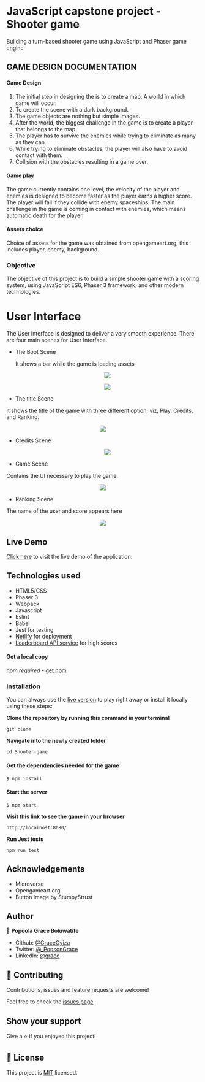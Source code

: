 # JavaScript capstone project - Shooter game

Building a turn-based shooter game using JavaScript and Phaser game engine

## GAME DESIGN DOCUMENTATION

#### Game Design

1. The initial step in designing the is to create a map. A world in which game will occur.
2. To create the scene with a dark background.
3. The game objects are nothing but simple images.
4. After the world, the biggest challenge in the game is to create a player that belongs to the map.
5. The player has to survive the enemies while trying to eliminate as many as they can.
6. While trying to eliminate obstacles, the player will also have to avoid contact with them.
7. Collision with the obstacles resulting in a game over.

#### Game play

The game currently contains one level, the velocity of the player and enemies is designed to become faster as the player earns a higher score. The player will fail if they collide with enemy spaceships. The main challenge in the game is coming in contact with enemies, which means automatic death for the player.

#### Assets choice

Choice of assets for the game was obtained from opengameart.org, this includes player, enemy, background.

### Objective

The objective of this project is to build a simple shooter game with a scoring system, using JavaScript ES6, Phaser 3 framework, and other modern technologies.

# User Interface

The User Interface is designed to deliver a very smooth experience. There are four main scenes for User Interface.

- The Boot Scene

  It shows a bar while the game is loading assets

    <p align="center">
  <img src="screenshots/boot.png">
  </p>

    <p align="center">
  <img src="screenshots/user.png">
  </p>

- The title Scene

It shows the title of the game with three different option; viz, Play, Credits, and Ranking.

  <p align="center">
  <img src="screenshots/title.png">
  </p>

- Credits Scene

  <p align="center">
  <img src="screenshots/credit.png">
  </p>

- Game Scene

Contains the UI necessary to play the game.

   <p align="center">
  <img src="screenshots/gamescene.png">
  </p>

- Ranking Scene

The name of the user and score appears here

  <p align="center">
  <img src="screenshots/ranking.png">
  </p>

## Live Demo

[Click here](https://adoring-hawking-1d392d.netlify.app) to visit the live demo of the application.

## Technologies used

- HTML5/CSS
- Phaser 3
- Webpack
- Javascript
- Eslint
- Babel
- Jest for testing
- [Netlify](https://www.netlify.com/) for deployment
- [Leaderboard API service](https://www.notion.so/Leaderboard-API-service-24c0c3c116974ac49488d4eb0267ade3) for high scores

#### Get a local copy

_npm required_ - [get npm](https://www.npmjs.com/get-npm)

### Installation

You can always use the [live version](https://adoring-hawking-1d392d.netlify.app) to play right away or install it locally using these steps:

**Clone the repository by running this command in your terminal**

```
git clone
```

**Navigate into the newly created folder**

```
cd Shooter-game
```

#### Get the dependencies needed for the game

`$ npm install`

#### Start the server

`$ npm start`

**Visit this link to see the game in your browser**

```
http://localhost:8080/
```

**Run Jest tests**

```
npm run test
```

## Acknowledgements

- Microverse
- Opengameart.org
- Button Image by StumpyStrust

## Author

👤 **Popoola Grace Boluwatife**

- Github: [@GraceOyiza](https://github.com/GraceOyiza)
- Twitter: [@\_PopsonGrace](https://twitter.com/_PopsonGrace)
- LinkedIn: [@grace](https://www.linkedin.com/in/grace-popoola)

## 🤝 Contributing

Contributions, issues and feature requests are welcome!

Feel free to check the [issues page](https://github.com/GraceOyiza/Todo_app/issues).

## Show your support

Give a ⭐️ if you enjoyed this project!

## 📝 License

This project is [MIT](lic.url) licensed.
